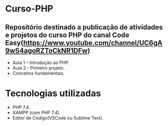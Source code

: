 # Curso-PHP

## Repositório destinado a publicação de atividades e projetos do curso PHP do canal Code Easy(https://www.youtube.com/channel/UC6gA9wS4agoRZToCkNR1DFw)

- Aula 1 – Introdução ao PHP.
- Aula 2 - Primeiro projeto.
- Conceitos fundamentais.


# Tecnologias utilizadas
- PHP 7.4.
- XAMPP (com PHP 7.4).
- Editor de Código(VSCode ou Sublime Text).
